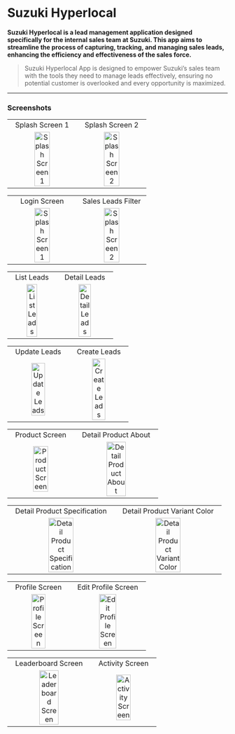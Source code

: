 # **Suzuki Hyperlocal**

**Suzuki Hyperlocal is a lead management application designed specifically for the internal sales team at Suzuki. This app aims to streamline the process of capturing, tracking, and managing sales leads, enhancing the efficiency and effectiveness of the sales force.**

> Suzuki Hyperlocal App is designed to empower Suzuki’s sales team with the tools they need to manage leads effectively, ensuring no potential customer is overlooked and every opportunity is maximized.

---

### Screenshots

<table width="100%">
  <tr align="center">
    <td>Splash Screen 1</td>
     <td>Splash Screen 2</td>
  </tr>
  <tr align="center">
    <td><img src="https://drive.google.com/uc?export=view&id=1ARoP7ycnLkLffPTQSKFB-whzeeXxueQu" alt="Splash Screen 1" width="50%"/></td>
    <td><img src="https://drive.google.com/uc?export=view&id=1CD3ovT9rAjSHSH8za-WeeddhLJ8x1c0b" alt="Splash Screen 2" width="50%"/></td>
  </tr>
</table>

<table width="100%">
  <tr align="center">
    <td>Login Screen</td>
     <td>Sales Leads Filter</td>
  </tr>
  <tr align="center">
    <td><img src="https://drive.google.com/uc?export=view&id=1L_EEggQlywDS6uW_rCogi34lawE1qRKK" alt="Splash Screen 1" width="50%"/></td>
    <td><img src="https://drive.google.com/uc?export=view&id=1WM1yFJijGs3wSqWgmU2c5jdCbPSaTr1n" alt="Splash Screen 2" width="50%"/></td>
  </tr>
</table>
 
<table width="100%">
  <tr align="center">
    <td>List Leads</td>
     <td>Detail Leads</td>
  </tr>
  <tr align="center">
    <td><img src="https://drive.google.com/uc?export=view&id=1k2CdZqBbc6iPqDJu28qeVQYXiqgAd-Le" alt="List Leads" width="50%"/></td>
    <td><img src="https://drive.google.com/uc?export=view&id=1BY4njyL5bi4BoVUxaVN0wqlcx-XpupQ8" alt="Detail Leads" width="50%"/></td>
  </tr>
</table>

<table width="100%">
  <tr align="center">
    <td>Update Leads</td>
     <td>Create Leads</td>
  </tr>
  <tr align="center">
    <td><img src="https://drive.google.com/uc?export=view&id=11SjCZoeDvNgIeGG_26Wv2RHUIM2siAvq" alt="Update Leads" width="50%"/></td>
    <td><img src="https://drive.google.com/uc?export=view&id=1GgzLtNHZ_VOyeBRueBXxOOKRyW1etB9x" alt="Create Leads" width="50%"/></td>
  </tr>
</table>

<table width="100%">
  <tr align="center">
    <td>Product Screen</td>
     <td>Detail Product About</td>
  </tr>
  <tr align="center">
    <td><img src="https://drive.google.com/uc?export=view&id=1OpCsxCqIAMPDARlN_QT_z0w4gwAsW5jp" alt="Product Screen" width="50%"/></td>
    <td><img src="https://drive.google.com/uc?export=view&id=11cJbfuGIAhxT8cCrlyDhRKKc_sjtGtIG" alt="Detail Product About" width="50%"/></td>
  </tr>
</table>

<table width="100%">
  <tr align="center">
    <td>Detail Product Specification</td>
     <td>Detail Product Variant Color</td>
  </tr>
  <tr align="center">
    <td><img src="https://drive.google.com/uc?export=view&id=1FzOb2QZfykQLBALB6YpgE84SrvBk_Pug" alt="Detail Product Specification" width="50%"/></td>
    <td><img src="https://drive.google.com/uc?export=view&id=1gAQ5_qI-26BHVJ8dI8oaW3H-0z04GtG8" alt="Detail Product Variant Color" width="50%"/></td>
  </tr>
</table>

<table width="100%">
  <tr align="center">
    <td>Profile Screen</td>
     <td>Edit Profile Screen</td>
  </tr>
  <tr align="center">
    <td><img src="https://drive.google.com/uc?export=view&id=1lSYsg-yf8Qi9bvc25U2JyjhBeuJ5MH4M" alt="Profile Screen" width="50%"/></td>
    <td><img src="https://drive.google.com/uc?export=view&id=1ujdSxP04ikqBeW5KHV6Cm6XjISZAR6pJ" alt="Edit Profile Screen" width="50%"/></td>
  </tr>
</table>

<table width="100%">
  <tr align="center">
    <td>Leaderboard Screen</td>
     <td>Activity Screen</td>
  </tr>
  <tr align="center">
    <td><img src="https://drive.google.com/uc?export=view&id=1eP92Hh9SnvKnDlBzyNZ7SmEEmY2iem0A" alt="Leaderboard Screen" width="50%"/></td>
    <td><img src="https://drive.google.com/uc?export=view&id=1WM1yFJijGs3wSqWgmU2c5jdCbPSaTr1n" alt="Activity Screen" width="50%"/></td>
  </tr>
</table>
